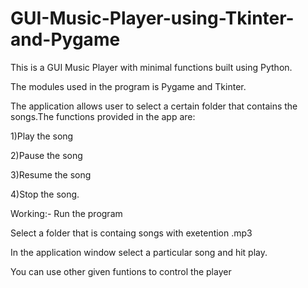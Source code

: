 # GUI-Music-Player-using-Tkinter-and-Pygame

This is a GUI Music Player with minimal functions built using Python.

The modules used in the program is Pygame and Tkinter.

The application allows user to select a certain folder that contains the songs.The functions provided in the app are:

1)Play the song

2)Pause the song

3)Resume the song

4)Stop the song.

Working:-
Run the program

Select a folder that is containg songs with exetention .mp3

In the application window select a particular song and hit play.

You can use other given funtions to control the player
